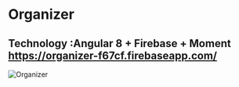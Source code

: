 # Organizer
Technology :Angular 8 + Firebase + Moment
https://organizer-f67cf.firebaseapp.com/
------------------------------------------------------------------------------------------------------------------------------------------
![Organizer](https://user-images.githubusercontent.com/55133909/69788215-b10f7b00-11c6-11ea-9dd9-4aed9eb0734e.png)
